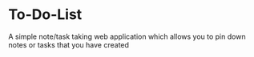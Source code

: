 # To-Do-List
A simple note/task taking web application which allows you to pin down notes or tasks that you have created

